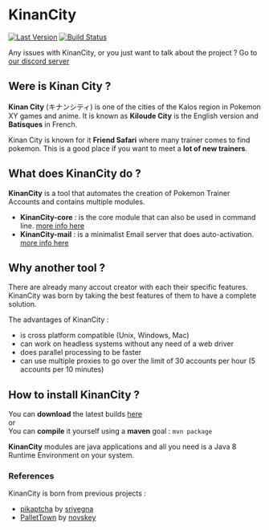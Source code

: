 # KinanCity

[![Last Version](https://img.shields.io/badge/version-1.0.0--Alpha1-brightgreen.svg)](https://github.com/drallieiv/KinanCity/releases/latest)
[![Build Status](https://travis-ci.org/drallieiv/KinanCity.svg?branch=master)](https://travis-ci.org/drallieiv/KinanCity)

Any issues with KinanCity, or you just want to talk about the project ? Go to [our discord server]( http://discord.gg/3jkb3zA)

## Were is Kinan City ?

**Kinan City** (キナンシティ) is one of the cities of the Kalos region in Pokemon XY games and anime.
It is known as **Kiloude City** is the English version and **Batisques** in French.

Kinan City is known for it **Friend Safari** where many trainer comes to find pokemon. This is a good place if you want to meet a **lot of new trainers**.

## What does KinanCity do ?

**KinanCity** is a tool that automates the creation of Pokemon Trainer Accounts and contains multiple modules.

- **KinanCity-core** : is the core module that can also be used in command line. [more info here](KinanCity-core/README.md)
- **KinanCity-mail** : is a minimalist Email server that does auto-activation. [more info here](KinanCity-mail/README.md)

## Why another tool ?

There are already many accout creator with each their specific features.  
KinanCity was born by taking the best features of them to have a complete solution.

The advantages of KinanCity :
* is cross platform compatible (Unix, Windows, Mac)
* can work on headless systems without any need of a web driver
* does parallel processing to be faster
* can use multiple proxies to go over the limit of 30 accounts per hour (5 accounts per 10 minutes)

## How to install KinanCity ?

You can **download** the latest builds [here](https://github.com/drallieiv/KinanCity/releases)  
or  
You can **compile** it yourself using a **maven** goal : `mvn package`  

**KinanCity** modules are java applications and all you need is a Java 8 Runtime Environment on your system.

### References

KinanCity is born from previous projects :

* [pikaptcha](https://github.com/sriyegna/Pikaptcha) by [sriyegna](https://github.com/sriyegna)
* [PalletTown](https://github.com/novskey/PalletTown) by [novskey](https://github.com/novskey)

